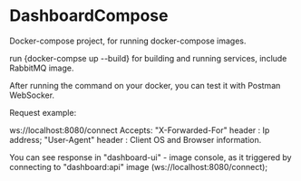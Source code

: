 # DashboardCompose
Docker-compose project, for running docker-compose images.

run  {docker-compse up --build} for building and running services, include RabbitMQ image. 

After running the command on your docker, you can test it with Postman WebSocker.

Request example: 

ws://localhost:8080/connect
Accepts: "X-Forwarded-For" header : Ip address; "User-Agent" header : Client OS and Browser information.

You can see response in "dashboard-ui" - image console, as it triggered by connecting to "dashboard:api" image (ws://localhost:8080/connect);
    
